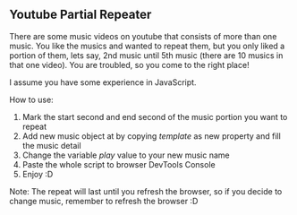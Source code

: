 ## Youtube Partial Repeater

There are some music videos on youtube that consists of more than one music. You like the musics and wanted to repeat them, but you only liked a portion of them, lets say, 2nd music until 5th music (there are 10 musics in that one video). You are troubled, so you come to the right place!

I assume you have some experience in JavaScript.

How to use:
1. Mark the start second and end second of the music portion you want to repeat
2. Add new music object at by copying *template*  as new property and fill the music detail
3. Change the variable *play* value to your new music name
4. Paste the whole script to browser DevTools Console
5. Enjoy :D

Note: The repeat will last until you refresh the browser, so if you decide to change music, remember to refresh the browser :D